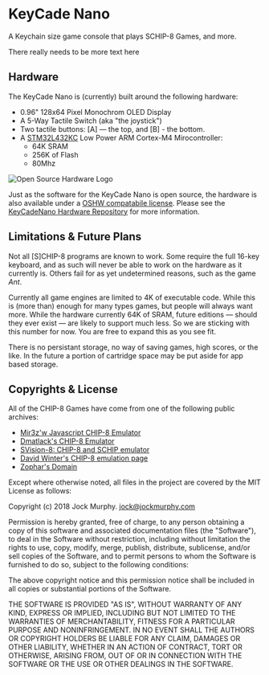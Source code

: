 KeyCade Nano
============

A Keychain size game console that plays SCHIP-8 Games, and more.

There really needs to be more text here

Hardware
--------
The KeyCade Nano is (currently) built around the following hardware:

* 0.96" 128x64 Pixel Monochrom OLED Display
* A 5-Way Tactile Switch (aka "the joystick")
* Two tactile buttons: [A] — the top, and [B] - the bottom.
* A [STM32L432KC](http://www.st.com/en/microcontrollers/stm32l432kc.html) 
Low Power ARM Cortex-M4 Mirocontroller:
    * 64K SRAM
    * 256K of Flash
    * 80Mhz 
	

![Open Source Hardware Logo](https://i2.wp.com/www.oshwa.org/wp-content/uploads/2014/03/oshw-logo-100-px.png?resize=95%2C100)

Just as the software for the KeyCade Nano is open source, the hardware is 
also available under a [OSHW compatabile license](https://www.oshwa.org).  Please see the 
[KeyCadeNano Hardware Repository](https://github.com/jockm/KeyCadeNanoHardware)
for more information.

Limitations & Future Plans
--------------------------
Not all [S]CHIP-8 programs are known to work.  Some require the full 16-key 
keyboard, and as such will never be able to work on the hardware as it 
currently is.  Others fail for as yet undetermined reasons, such as the game
_Ant_.  

Currently all game engines are limited to 4K of executable code.  While this
is (more than) enough for many types games, but people will always want more.
While the hardware currently 64K of SRAM, future editions — should they ever
exist — are likely to support much less. So we are sticking with this number 
for now.  You are free to expand this as you see fit.

There is no persistant storage, no way of saving games, high scores, or the 
like.  In the future a portion of cartridge space may be put aside for app
based storage.


Copyrights & License
--------------------
All of the CHIP-8 Games have come from one of the following public archives:

* [Mir3z'w Javascript CHIP-8 Emulator](https://github.com/mir3z/chip8-emu)
* [Dmatlack's CHIP-8 Emulator](https://github.com/dmatlack/chip8)
* [SVision-8: CHIP-8 and SCHIP emulator](http://devernay.free.fr/hacks/chip8/)
* [David Winter's CHIP-8 emulation page](http://pong-story.com/chip8/)
* [Zophar's Domain](https://www.zophar.net/pdroms/chip8)

Except where otherwise noted, all files in the project are covered by
the MIT License as follows:

Copyright (c) 2018 Jock Murphy. jock@jockmurphy.com

Permission is hereby granted, free of charge, to any person obtaining a copy
of this software and associated documentation files (the "Software"), to deal
in the Software without restriction, including without limitation the rights
to use, copy, modify, merge, publish, distribute, sublicense, and/or sell
copies of the Software, and to permit persons to whom the Software is
furnished to do so, subject to the following conditions:

The above copyright notice and this permission notice shall be included in
all copies or substantial portions of the Software.

THE SOFTWARE IS PROVIDED "AS IS", WITHOUT WARRANTY OF ANY KIND, EXPRESS OR
IMPLIED, INCLUDING BUT NOT LIMITED TO THE WARRANTIES OF MERCHANTABILITY,
FITNESS FOR A PARTICULAR PURPOSE AND NONINFRINGEMENT. IN NO EVENT SHALL THE
AUTHORS OR COPYRIGHT HOLDERS BE LIABLE FOR ANY CLAIM, DAMAGES OR OTHER
LIABILITY, WHETHER IN AN ACTION OF CONTRACT, TORT OR OTHERWISE, ARISING FROM,
OUT OF OR IN CONNECTION WITH THE SOFTWARE OR THE USE OR OTHER DEALINGS IN
THE SOFTWARE.
 